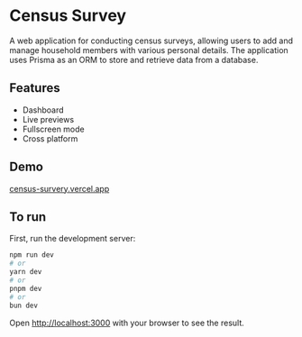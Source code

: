 
# Census Survey

A web application for conducting census surveys, allowing users to add and manage household members with various personal details. The application uses Prisma as an ORM to store and retrieve data from a database.


## Features

- Dashboard
- Live previews
- Fullscreen mode
- Cross platform


## Demo

[census-survery.vercel.app](https://census-survey.vercel.app)




## To run

First, run the development server:

```bash
npm run dev
# or
yarn dev
# or
pnpm dev
# or
bun dev
```

Open [http://localhost:3000](http://localhost:3000) with your browser to see the result. 
